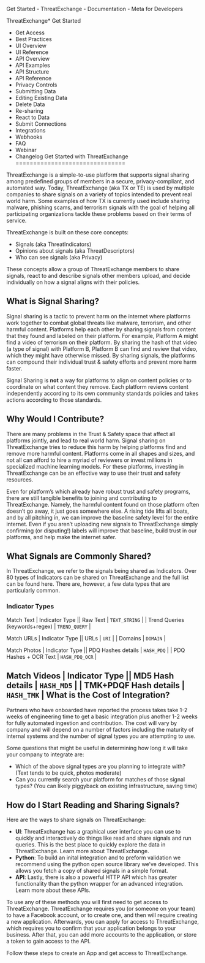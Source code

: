 Get Started - ThreatExchange - Documentation - Meta for Developers

ThreatExchange* Get Started
* Get Access
* Best Practices
* UI Overview
* UI Reference
* API Overview
* API Examples
* API Structure
* API Reference
* Privacy Controls
* Submitting Data
* Editing Existing Data
* Delete Data
* Re-sharing
* React to Data
* Submit Connections
* Integrations
* Webhooks
* FAQ
* Webinar
* Changelog
Get Started with ThreatExchange
===============================

ThreatExchange is a simple-to-use platform that supports signal sharing among predefined groups of members in a secure, privacy-compliant, and automated way. Today, ThreatExchange (aka TX or TE) is used by multiple companies to share signals on a variety of topics intended to prevent real world harm. Some examples of how TX is currently used include sharing malware, phishing scams, and terrorism signals with the goal of helping all participating organizations tackle these problems based on their terms of service.

ThreatExchange is built on these core concepts:

* Signals (aka ThreatIndicators)
* Opinions about signals (aka ThreatDescriptors)
* Who can see signals (aka Privacy)

These concepts allow a group of ThreatExchange members to share signals, react to and describe signals other members upload, and decide individually on how a signal aligns with their policies.

What is Signal Sharing?
-----------------------

Signal sharing is a tactic to prevent harm on the internet where platforms work together to combat global threats like malware, terrorism, and other harmful content. Platforms help each other by sharing signals from content that they found and labeled on their platform. For example, Platform A might find a video of terrorism on their platform. By sharing the hash of that video (a type of signal) with Platform B, Platform B can find and review that video, which they might have otherwise missed. By sharing signals, the platforms can compound their individual trust & safety efforts and prevent more harm faster.

Signal Sharing is **not** a way for platforms to align on content policies or to coordinate on what content they remove. Each platform reviews content independently according to its own community standards policies and takes actions according to those standards.

Why Would I Contribute?
-----------------------

There are many problems in the Trust & Safety space that affect all platforms jointly, and lead to real world harm. Signal sharing on ThreatExchange tries to reduce this harm by helping platforms find and remove more harmful content. Platforms come in all shapes and sizes, and not all can afford to hire a myriad of reviewers or invest millions in specialized machine learning models. For these platforms, investing in ThreatExchange can be an effective way to use their trust and safety resources.

Even for platform’s which already have robust trust and safety programs, there are still tangible benefits to joining and contributing to ThreatExchange. Namely, the harmful content found on those platform often doesn’t go away, it just goes somewhere else. A rising tide lifts all boats, and by all pitching in, we can improve the baseline safety level for the entire internet. Even if you aren’t uploading new signals to ThreatExchange simply confirming (or disputing!) labels will improve that baseline, build trust in our platforms, and help make the internet safer.

What Signals are Commonly Shared?
---------------------------------

In ThreatExchange, we refer to the signals being shared as Indicators. Over 80 types of Indicators can be shared on ThreatExchange and the full list can be found here. There are, however, a few data types that are particularly common.

### Indicator Types

 Match Text | Indicator Type || Raw Text | `TEXT_STRING` |
| Trend Queries (keywords+regex) | `TREND_QUERY` |

 Match URLs | Indicator Type || URLs | `URI` |
| Domains | `DOMAIN` |

 Match Photos | Indicator Type || PDQ Hashes details | `HASH_PDQ` |
| PDQ Hashes + OCR Text | `HASH_PDQ_OCR` |

 Match Videos | Indicator Type || MD5 Hash details | `HASH_MD5` |
| TMK+PDQF Hash details | `HASH_TMK` |
What is the Cost of Integration?
--------------------------------

Partners who have onboarded have reported the process takes take 1-2 weeks of engineering time to get a basic integration plus another 1-2 weeks for fully automated ingestion and contribution. The cost will vary by company and will depend on a number of factors including the maturity of internal systems and the number of signal types you are attempting to use.

Some questions that might be useful in determining how long it will take your company to integrate are:

* Which of the above signal types are you planning to integrate with? (Text tends to be quick, photos moderate)
* Can you currently search your platform for matches of those signal types? (You can likely piggyback on existing infrastructure, saving time)

How do I Start Reading and Sharing Signals?
-------------------------------------------

Here are the ways to share signals on ThreatExchange:

* **UI**: ThreatExchange has a graphical user interface you can use to quickly and interactively do things like read and share signals and run queries. This is the best place to quickly explore the data in ThreatExchange. Learn more about ThreatExchange.
* **Python**: To build an inital integration and to preform validation we recommend using the python open source library we’ve developed. This allows you fetch a copy of shared signals in a simple format.
* **API**: Lastly, there is also a powerful HTTP API which has greater functionality than the python wrapper for an advanced integration. Learn more about these APIs.

To use any of these methods you will first need to get access to ThreatExchange. ThreatExchange requires you (or someone on your team) to have a Facebook account, or to create one, and then will require creating a new application. Afterwards, you can apply for access to ThreatExchange, which requires you to confirm that your application belongs to your business. After that, you can add more accounts to the application, or store a token to gain access to the API.

Follow these steps to create an App and get access to ThreatExchange.